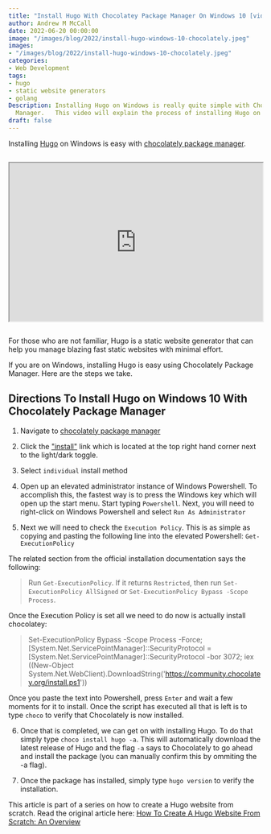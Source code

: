 ```yaml
---
title: "Install Hugo With Chocolatey Package Manager On Windows 10 [video]"
author: Andrew M McCall
date: 2022-06-20 00:00:00
image: "/images/blog/2022/install-hugo-windows-10-chocolately.jpeg"
images:
- "/images/blog/2022/install-hugo-windows-10-chocolately.jpeg"
categories:
- Web Development
tags:
- hugo
- static website generators
- golang
Description: Installing Hugo on Windows is really quite simple with Chocolately Package
  Manager.   This video will explain the process of installing Hugo on Windows 10.
draft: false
---
```


Installing [Hugo](https://gohugo.io "Hugo - The World's Fastest Website Generator") on Windows is easy with [chocolately package manager](https://community.chocolatey.org/ "Windows 10 Software Package Manager").

<iframe id="odysee-iframe" width="100%" height="315" src="https://odysee.com/$/embed/install-hugo-on-windows-10-chocolately-package-manager/1e56233689c0aa6ae056c04611e2b09ad7035178?r=HADqujT6idtBaZKLwMq9UWNb6LbwVV2z" allowfullscreen style="max-width: 100%; margin: 1em auto;"></iframe>

For those who are not familiar, Hugo is a static website generator that can help you manage blazing fast static websites with minimal effort.  

If you are on Windows, installing Hugo is easy using Chocolately Package Manager.  Here are the steps we take.

## Directions To Install Hugo on Windows 10 With Chocolately Package Manager

1. Navigate to [chocolately package manager](https://community.chocolatey.org/ "Windows 10 Software Package Manager")

2. Click the ["install"](https://chocolatey.org/install "install chocolately package manager") link which is located at the top right hand corner next to the light/dark toggle.

3.  Select `individual` install method

4. Open up an elevated administrator instance of Windows Powershell.  To accomplish this, the fastest way is to press the Windows key which will open up the start menu.  Start typing `Powershell`.  Next, you will need to right-click on Windows Powershell and select `Run As Administrator`

5.  Next we will need to check the `Execution Policy`.  This is as simple as copying and pasting the following line into the elevated Powershell: `Get-ExecutionPolicy`

The related section from the official installation documentation says the following:

>Run `Get-ExecutionPolicy`. If it returns `Restricted`, then run `Set-ExecutionPolicy AllSigned` or `Set-ExecutionPolicy Bypass -Scope Process`.

Once the Execution Policy is set all we need to do now is actually install chocolatey:

> Set-ExecutionPolicy Bypass -Scope Process -Force; [System.Net.ServicePointManager]::SecurityProtocol = [System.Net.ServicePointManager]::SecurityProtocol -bor 3072; iex ((New-Object System.Net.WebClient).DownloadString('https://community.chocolatey.org/install.ps1'))


Once you paste the text into Powershell, press `Enter` and wait a few moments for it to install.  Once the script has executed all that is left is to type `choco` to verify that Chocolately is now installed. 

6.  Once that is completed, we can get on with installing Hugo.  To  do that simply type `choco install hugo -a`.  This will automatically download the latest release of Hugo and the flag `-a` says to Chocolately to go ahead and install the package (you can manually confirm this by ommiting the -a flag).

7.  Once the package has installed, simply type `hugo version` to verify the installation.


This article is part of a series on how to create a Hugo website from scratch.  Read the original article here: [How To Create A Hugo Website From Scratch: An Overview](/blog/hugo-website-tutorial-how-to-create-a-hugo-website-from-scratch/ "How To Create A Hugo Website From Scratch")

